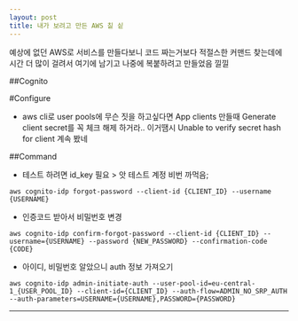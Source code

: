```yaml
---
layout: post
title: 내가 보려고 만든 AWS 칱 싵
---
```


예상에 없던 AWS로 서비스를 만들다보니 코드 짜는거보다 적절스한 커맨드 찾는데에 시간 더 많이 걸려서 여기에 남기고 나중에 복붙하려고 만들었음 낄낄

##Cognito

#Configure
* aws cli로 user pools에 무슨 짓을 하고싶다면 App clients 만들때 Generate client secret를 꼭 체크 해제 하거라.. 이거땜시 Unable to verify secret hash for client 계속 봤네

##Command
* 테스트 하려면 id_key 필요 > 앗 테스트 계정 비번 까먹음;
<pre>
<code>aws cognito-idp forgot-password --client-id {CLIENT_ID} --username {USERNAME}</code>
</pre>

* 인증코드 받아서 비밀번호 변경
<pre>
<code>aws cognito-idp confirm-forgot-password --client-id {CLIENT_ID} --username={USERNAME} --password {NEW_PASSWORD} --confirmation-code {CODE}</code>
</pre>

* 아이디, 비밀번호 알았으니 auth 정보 가져오기
<pre>
<code>aws cognito-idp admin-initiate-auth --user-pool-id=eu-central-1_{USER_POOL_ID} --client-id={CLIENT_ID} --auth-flow=ADMIN_NO_SRP_AUTH --auth-parameters=USERNAME={USERNAME},PASSWORD={PASSWORD}</code>
</pre>

---






 

